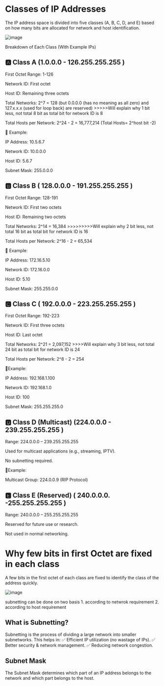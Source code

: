 
# Classes of IP Addresses

The IP address space is divided into five classes (A, B, C, D, and E) based on how many bits are allocated for network and host identification.

![image](https://github.com/user-attachments/assets/b75d01c8-6029-497b-9b11-4cc49e34110c)


Breakdown of Each Class (With Example IPs)

## 🅰️ Class A (1.0.0.0 - 126.255.255.255 )

First Octet Range: 1-126

Network ID: First octet

Host ID: Remaining three octets

Total Networks: 2^7 = 128 (but 0.0.0.0 (has no meaning as all zero) and 127.x.x.x (used for loop back) are reserved) >>>>>Will explain why 1 bit less, not total 8 bit as total bit for network ID is 8

Total Hosts per Network: 2^24 - 2 = 16,777,214 (Total Hosts= 2^host bit -2)

📌 Example:

IP Address: 10.5.6.7

Network ID: 10.0.0.0

Host ID: 5.6.7

Subnet Mask: 255.0.0.0

## 🅱️ Class B ( 128.0.0.0 - 191.255.255.255 )

First Octet Range: 128-191

Network ID: First two octets

Host ID: Remaining two octets

Total Networks: 2^14 = 16,384 >>>>>>>>>Will explain why 2 bit less, not total 16 bit as total bit for network ID is 16

Total Hosts per Network: 2^16 - 2 = 65,534

📌 Example:

IP Address: 172.16.5.10

Network ID: 172.16.0.0

Host ID: 5.10

Subnet Mask: 255.255.0.0


## 🅲 Class C ( 192.0.0.0 - 223.255.255.255 )

First Octet Range: 192-223

Network ID: First three octets

Host ID: Last octet

Total Networks: 2^21 = 2,097,152 >>>>Will explain why 3 bit less, not total 24 bit as total bit for network ID is 24

Total Hosts per Network: 2^8 - 2 = 254

📌Example:

IP Address: 192.168.1.100

Network ID: 192.168.1.0

Host ID: 100

Subnet Mask: 255.255.255.0

## 🅳 Class D (Multicast) (224.0.0.0 - 239.255.255.255 )

Range: 224.0.0.0 – 239.255.255.255

Used for multicast applications (e.g., streaming, IPTV).

No subnetting required.

📌Example:

Multicast Group: 224.0.0.9 (RIP Protocol)

## 🅴 Class E (Reserved) ( 240.0.0.0. -255.255.255.255 )

Range: 240.0.0.0 – 255.255.255.255

Reserved for future use or research.

Not used in normal networking.



# Why few bits in first Octet are fixed in each class

A few bits in the first octet of each class are fixed to identify the class of the address quickly.



![image](https://github.com/user-attachments/assets/ab5fe230-3af0-45f0-9459-f2ba09e58900)






subnetting can be done on two basis 1. according to netwrok requirement 2. according to host requirement 


## What is Subnetting?
Subnetting is the process of dividing a large network into smaller subnetworks.
This helps in:
✅ Efficient IP utilization (no wastage of IPs).
✅ Better security & network management.
✅ Reducing network congestion.

## Subnet Mask
The Subnet Mask determines which part of an IP address belongs to the network and which part belongs to the host.





